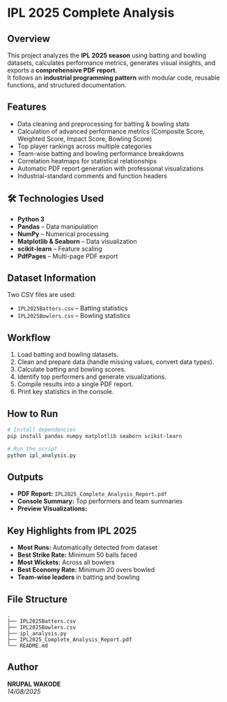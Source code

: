 
#  IPL 2025 Complete Analysis

##  Overview
This project analyzes the **IPL 2025 season** using batting and bowling datasets, calculates performance metrics, generates visual insights, and exports a **comprehensive PDF report**.  
It follows an **industrial programming pattern** with modular code, reusable functions, and structured documentation.

##  Features
- Data cleaning and preprocessing for batting & bowling stats
- Calculation of advanced performance metrics (Composite Score, Weighted Score, Impact Score, Bowling Score)
- Top player rankings across multiple categories
- Team-wise batting and bowling performance breakdowns
- Correlation heatmaps for statistical relationships
- Automatic PDF report generation with professional visualizations
- Industrial-standard comments and function headers

## 🛠 Technologies Used
- **Python 3**
- **Pandas** – Data manipulation
- **NumPy** – Numerical processing
- **Matplotlib & Seaborn** – Data visualization
- **scikit-learn** – Feature scaling
- **PdfPages** – Multi-page PDF export

##  Dataset Information
Two CSV files are used:
- `IPL2025Batters.csv` – Batting statistics
- `IPL2025Bowlers.csv` – Bowling statistics

##  Workflow
1. Load batting and bowling datasets.
2. Clean and prepare data (handle missing values, convert data types).
3. Calculate batting and bowling scores.
4. Identify top performers and generate visualizations.
5. Compile results into a single PDF report.
6. Print key statistics in the console.

##  How to Run
```bash
# Install dependencies
pip install pandas numpy matplotlib seaborn scikit-learn

# Run the script
python ipl_analysis.py
```

##  Outputs
- **PDF Report:** `IPL2025_Complete_Analysis_Report.pdf`
- **Console Summary:** Top performers and team summaries
- **Preview Visualizations:**  


##  Key Highlights from IPL 2025
- **Most Runs:** Automatically detected from dataset
- **Best Strike Rate:** Minimum 50 balls faced
- **Most Wickets:** Across all bowlers
- **Best Economy Rate:** Minimum 20 overs bowled
- **Team-wise leaders** in batting and bowling

##  File Structure
```
.
├── IPL2025Batters.csv
├── IPL2025Bowlers.csv
├── ipl_analysis.py
├── IPL2025_Complete_Analysis_Report.pdf
└── README.md
```

##  Author
**NRUPAL WAKODE**  
 *14/08/2025*
